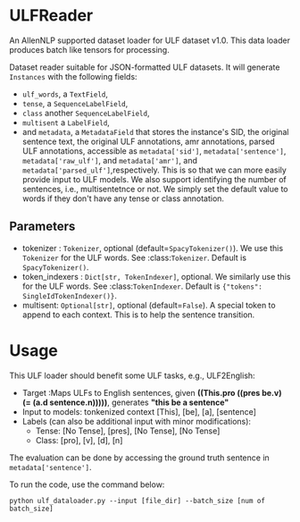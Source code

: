 # ULFReader
An AllenNLP supported dataset loader for ULF dataset v1.0. This data loader produces batch like tensors for processing.

Dataset reader suitable for JSON-formatted ULF datasets.
It will generate `Instances` with the following fields:
  - `ulf_words`, a `TextField`,
  - `tense`, a `SequenceLabelField`,
  - `class` another `SequenceLabelField`,
  - `multisent` a `LabelField`,
  - and `metadata`, a `MetadataField` that stores the instance's SID, the original sentence text,
    the original ULF annotations, amr annotations, parsed ULF annotations, accessible as `metadata['sid']`,
    `metadata['sentence']`, `metadata['raw_ulf']`, and
    `metadata['amr']`, and `metadata['parsed_ulf']`,respectively. This is so that we can more easily provide input to ULF models.
We also support identifying the number of sentences, i.e., multisentetnce or not.
We simply set the default value to words if they don't have any tense or class annotation.

## Parameters
* tokenizer : `Tokenizer`, optional (default=`SpacyTokenizer()`).
    We use this `Tokenizer` for the ULF words.  See :class:`Tokenizer`.
    Default is `SpacyTokenizer()`. 
* token_indexers : `Dict[str, TokenIndexer]`, optional.
    We similarly use this for the ULF words.  See :class:`TokenIndexer`.
    Default is `{"tokens": SingleIdTokenIndexer()}`.
* multisent: `Optional[str]`, optional (default=`False`).
    A special token to append to each context. This is to help the sentence transition.

# Usage
    
This ULF loader should benefit some ULF tasks, e.g., ULF2English:
* Target :Maps ULFs to English sentences, given **((This.pro ((pres be.v) (= (a.d sentence.n)))))**, generates **"this be a sentence"**
* Input to models: tonkenized context [This], [be], [a], [sentence]
* Labels (can also be additional input with minor modifications): 
    * Tense: [No Tense], [pres], [No Tense], [No Tense]
    * Class: [pro], [v], [d], [n]

The evaluation can be done by accessing the ground truth sentence in `metadata['sentence']`.

To run the code, use the command below:
```
python ulf_dataloader.py --input [file_dir] --batch_size [num of batch_size]
```



